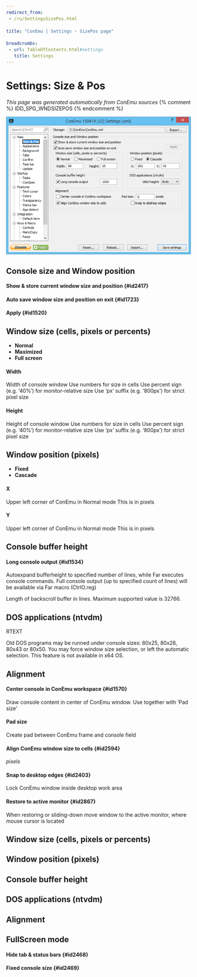 ```yaml
---
redirect_from:
 - /ru/SettingsSizePos.html

title: "ConEmu | Settings › SizePos page"

breadcrumbs:
 - url: TableOfContents.html#settings
   title: Settings
---
```


# Settings: Size & Pos

*This page was generated automatically from ConEmu sources*
{% comment %} IDD_SPG_WNDSIZEPOS {% endcomment %}

![ConEmu Settings: Size & Pos](/img/Settings-SizePos.png)



## Console size and Window position

#### Show & store current window size and position  {#id2417}


#### Auto save window size and position on exit  {#id1723}


#### Apply  {#id1520}


## Window size (cells, pixels or percents)




* **Normal**
* **Maximized**
* **Full screen**




#### Width
Width of console window Use numbers for size in cells Use percent sign (e.g. ‘40%’) for monitor-relative size Use ‘px’ suffix (e.g. ‘800px’) for strict pixel size

#### Height
Height of console window Use numbers for size in cells Use percent sign (e.g. ‘40%’) for monitor-relative size Use ‘px’ suffix (e.g. ‘800px’) for strict pixel size



## Window position (pixels)




* **Fixed**
* **Cascade**




#### X
Upper left corner of ConEmu in Normal mode This is in pixels

#### Y
Upper left corner of ConEmu in Normal mode This is in pixels



## Console buffer height

#### Long console output  {#id1534}
Autoexpand bufferheight to specified number of lines, while Far executes console commands. Full console output (up to specified count of lines) will be available via Far macro (CtrlO.reg)

Length of backscroll buffer in lines. Maximum supported value is 32766.



## DOS applications (ntvdm)



RTEXT



Old DOS programs may be runned under console sizes: 80x25, 80x28, 80x43 or 80x50. You may force window size selection, or left the automatic selection. This feature is not available in x64 OS.

## Alignment

#### Center console in ConEmu workspace  {#id1570}
Draw console content in center of ConEmu window. Use together with ‘Pad size’

#### Pad size
Create pad between ConEmu frame and console field

#### Align ConEmu window size to cells  {#id2594}
*pixels*  


#### Snap to desktop edges  {#id2403}
Lock ConEmu window inside desktop work area

#### Restore to active monitor  {#id2867}
When restoring or sliding-down move window to the active monitor, where mouse cursor is located





## Window size (cells, pixels or percents)





## Window position (pixels)





## Console buffer height





## DOS applications (ntvdm)





## Alignment





## FullScreen mode

#### Hide tab & status bars  {#id2468}


#### Fixed console size  {#id2469}








